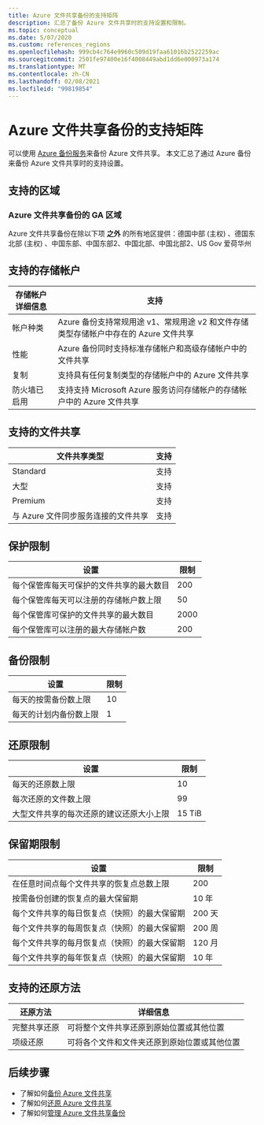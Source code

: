```yaml
---
title: Azure 文件共享备份的支持矩阵
description: 汇总了备份 Azure 文件共享时的支持设置和限制。
ms.topic: conceptual
ms.date: 5/07/2020
ms.custom: references_regions
ms.openlocfilehash: 999cb4c764e9960c509d19faa61016b2522259ac
ms.sourcegitcommit: 2501fe97400e16f4008449abd1dd6e000973a174
ms.translationtype: MT
ms.contentlocale: zh-CN
ms.lasthandoff: 02/08/2021
ms.locfileid: "99819854"
---
```

# <a name="support-matrix-for-azure-file-share-backup"></a>Azure 文件共享备份的支持矩阵

可以使用 [Azure 备份服务](./backup-overview.md)来备份 Azure 文件共享。 本文汇总了通过 Azure 备份来备份 Azure 文件共享时的支持设置。

## <a name="supported-regions"></a>支持的区域

### <a name="ga-regions-for-azure-file-shares-backup"></a>Azure 文件共享备份的 GA 区域

Azure 文件共享备份在除以下项 **之外** 的所有地区提供：德国中部 (主权) 、德国东北部 (主权) 、中国东部、中国东部2、中国北部、中国北部2、US Gov 爱荷华州

## <a name="supported-storage-accounts"></a>支持的存储帐户

| 存储帐户详细信息 | 支持                                                      |
| ------------------------ | ------------------------------------------------------------ |
| 帐户种类            | Azure 备份支持常规用途 v1、常规用途 v2 和文件存储类型存储帐户中存在的 Azure 文件共享 |
| 性能              | Azure 备份同时支持标准存储帐户和高级存储帐户中的文件共享 |
| 复制              | 支持具有任何复制类型的存储帐户中的 Azure 文件共享 |
| 防火墙已启用         | 支持支持 Microsoft Azure 服务访问存储帐户的存储帐户中的 Azure 文件共享|

## <a name="supported-file-shares"></a>支持的文件共享

| 文件共享类型                                   | 支持   |
| -------------------------------------------------- | --------- |
| Standard                                           | 支持 |
| 大型                                              | 支持 |
| Premium                                            | 支持 |
| 与 Azure 文件同步服务连接的文件共享 | 支持 |

## <a name="protection-limits"></a>保护限制

| 设置                                                      | 限制 |
| ------------------------------------------------------------ | ----- |
| 每个保管库每天可保护的文件共享的最大数目| 200   |
| 每个保管库每天可以注册的存储帐户数上限 | 50    |
| 每个保管库可保护的文件共享的最大数目 | 2000   |
| 每个保管库可以注册的最大存储帐户数 | 200   |

## <a name="backup-limits"></a>备份限制

| 设置                                      | 限制 |
| -------------------------------------------- | ----- |
| 每天的按需备份数上限 | 10   |
| 每天的计划内备份数上限 | 1     |

## <a name="restore-limits"></a>还原限制

| 设置                                                      | 限制   |
| ------------------------------------------------------------ | ------- |
| 每天的还原数上限                           | 10      |
| 每次还原的文件数上限                         | 99      |
| 大型文件共享的每次还原的建议还原大小上限 | 15 TiB |

## <a name="retention-limits"></a>保留期限制

| 设置                                                      | 限制    |
| ------------------------------------------------------------ | -------- |
| 在任意时间点每个文件共享的恢复点总数上限 | 200      |
| 按需备份创建的恢复点的最大保留期 | 10 年 |
| 每个文件共享的每日恢复点（快照）的最大保留期| 200 天 |
| 每个文件共享的每周恢复点（快照）的最大保留期 | 200 周 |
| 每个文件共享的每月恢复点（快照）的最大保留期 | 120 月 |
| 每个文件共享的每年恢复点（快照）的最大保留期 | 10 年 |

## <a name="supported-restore-methods"></a>支持的还原方法

| 还原方法     | 详细信息                                                      |
| ------------------ | ------------------------------------------------------------ |
| 完整共享还原 | 可将整个文件共享还原到原始位置或其他位置 |
| 项级还原 | 可将各个文件和文件夹还原到原始位置或其他位置 |

## <a name="next-steps"></a>后续步骤

* 了解如何[备份 Azure 文件共享](backup-afs.md)
* 了解如何[还原 Azure 文件共享](restore-afs.md)
* 了解如何[管理 Azure 文件共享备份](manage-afs-backup.md)
